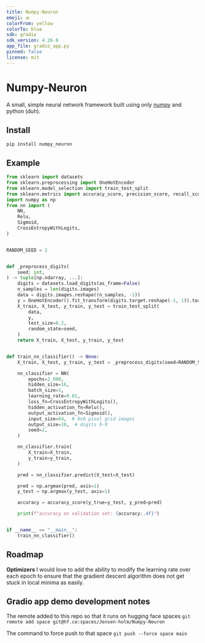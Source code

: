 ```yaml
---
title: Numpy-Neuron
emoji: 🔙
colorFrom: yellow
colorTo: blue
sdk: gradio
sdk_version: 4.26.0
app_file: gradio_app.py
pinned: false
license: mit
---
```



# Numpy-Neuron

A small, simple neural network framework built using only [numpy](https://numpy.org) and python (duh).

## Install

`pip install numpy_neuron`


## Example

```py
from sklearn import datasets
from sklearn.preprocessing import OneHotEncoder
from sklearn.model_selection import train_test_split
from sklearn.metrics import accuracy_score, precision_score, recall_score
import numpy as np
from nn import (
    NN,
    Relu,
    Sigmoid,
    CrossEntropyWithLogits,
)


RANDOM_SEED = 2


def _preprocess_digits(
    seed: int,
) -> tuple[np.ndarray, ...]:
    digits = datasets.load_digits(as_frame=False)
    n_samples = len(digits.images)
    data = digits.images.reshape((n_samples, -1))
    y = OneHotEncoder().fit_transform(digits.target.reshape(-1, 1)).toarray()
    X_train, X_test, y_train, y_test = train_test_split(
        data,
        y,
        test_size=0.2,
        random_state=seed,
    )
    return X_train, X_test, y_train, y_test


def train_nn_classifier() -> None:
    X_train, X_test, y_train, y_test = _preprocess_digits(seed=RANDOM_SEED)

    nn_classifier = NN(
        epochs=2_000,
        hidden_size=16,
        batch_size=1,
        learning_rate=0.01,
        loss_fn=CrossEntropyWithLogits(),
        hidden_activation_fn=Relu(),
        output_activation_fn=Sigmoid(),
        input_size=64,  # 8x8 pixel grid images
        output_size=10,  # digits 0-9
        seed=2,
    )

    nn_classifier.train(
        X_train=X_train,
        y_train=y_train,
    )

    pred = nn_classifier.predict(X_test=X_test)

    pred = np.argmax(pred, axis=1)
    y_test = np.argmax(y_test, axis=1)

    accuracy = accuracy_score(y_true=y_test, y_pred=pred)

    print(f"accuracy on validation set: {accuracy:.4f}")


if __name__ == "__main__":
    train_nn_classifier()
```


## Roadmap

**Optimizers**
I would love to add the ability to modify the learning rate over each epoch to ensure
that the gradient descent algorithm does not get stuck in local minima as easily.


## Gradio app demo development notes

The remote added to this repo so that it runs on hugging face spaces
`git remote add space git@hf.co:spaces/Jensen-holm/Numpy-Neuron` 

The command to force push to that space
`git push --force space main`
